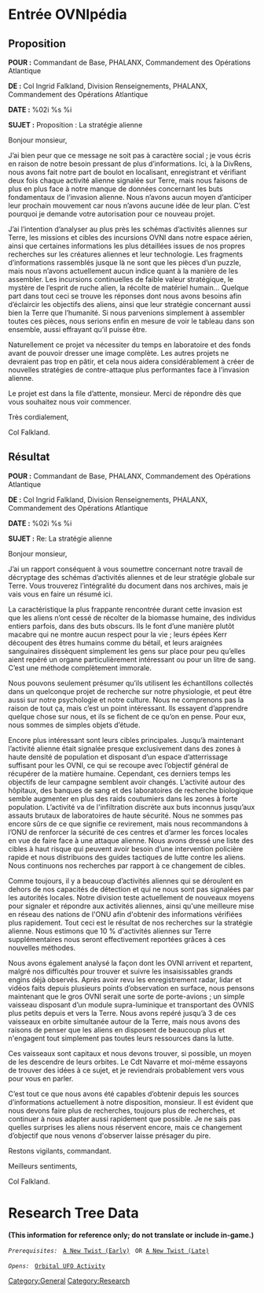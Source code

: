 # Entrée OVNIpédia

## Proposition

**POUR :** Commandant de Base, PHALANX, Commandement des Opérations
Atlantique

**DE :** Col Ingrid Falkland, Division Renseignements, PHALANX,
Commandement des Opérations Atlantique

**DATE :** %02i %s %i

**SUJET :** Proposition : La stratégie alienne

Bonjour monsieur,

J’ai bien peur que ce message ne soit pas à caractère social ; je vous
écris en raison de notre besoin pressant de plus d’informations. Ici, à
la DivRens, nous avons fait notre part de boulot en localisant,
enregistrant et vérifiant deux fois chaque activité alienne signalée sur
Terre, mais nous faisons de plus en plus face à notre manque de données
concernant les buts fondamentaux de l’invasion alienne. Nous n’avons
aucun moyen d’anticiper leur prochain mouvement car nous n’avons aucune
idée de leur plan. C’est pourquoi je demande votre autorisation pour ce
nouveau projet.

J’ai l’intention d’analyser au plus près les schémas d’activités
aliennes sur Terre, les missions et cibles des incursions OVNI dans
notre espace aérien, ainsi que certaines informations les plus
détaillées issues de nos propres recherches sur les créatures aliennes
et leur technologie. Les fragments d’informations rassemblés jusque là
ne sont que les pièces d’un puzzle, mais nous n’avons actuellement aucun
indice quant à la manière de les assembler. Les incursions continuelles
de faible valeur stratégique, le mystère de l’esprit de ruche alien, la
récolte de matériel humain... Quelque part dans tout ceci se trouve les
réponses dont nous avons besoins afin d’éclaircir les objectifs des
aliens, ainsi que leur stratégie concernant aussi bien la Terre que
l’humanité. Si nous parvenions simplement à assembler toutes ces pièces,
nous serions enfin en mesure de voir le tableau dans son ensemble, aussi
effrayant qu’il puisse être.

Naturellement ce projet va nécessiter du temps en laboratoire et des
fonds avant de pouvoir dresser une image complète. Les autres projets ne
devraient pas trop en pâtir, et cela nous aidera considérablement à
créer de nouvelles stratégies de contre-attaque plus performantes face à
l’invasion alienne.

Le projet est dans la file d’attente, monsieur. Merci de répondre dès
que vous souhaitez nous voir commencer.

Très cordialement,

Col Falkland.

## Résultat

**POUR :** Commandant de Base, PHALANX, Commandement des Opérations
Atlantique

**DE :** Col Ingrid Falkland, Division Renseignements, PHALANX,
Commandement des Opérations Atlantique

**DATE :** %02i %s %i

**SUJET :** Re: La stratégie alienne

Bonjour monsieur,

J’ai un rapport conséquent à vous soumettre concernant notre travail de
décryptage des schémas d’activités aliennes et de leur stratégie globale
sur Terre. Vous trouverez l’intégralité du document dans nos archives,
mais je vais vous en faire un résumé ici.

La caractéristique la plus frappante rencontrée durant cette invasion
est que les aliens n’ont cessé de récolter de la biomasse humaine, des
individus entiers parfois, dans des buts obscurs. Ils le font d’une
manière plutôt macabre qui ne montre aucun respect pour la vie ; leurs
épées Kerr découpent des êtres humains comme du bétail, et leurs
araignées sanguinaires dissèquent simplement les gens sur place pour peu
qu’elles aient repéré un organe particulièrement intéressant ou pour un
litre de sang. C’est une méthode complètement immorale.

Nous pouvons seulement présumer qu’ils utilisent les échantillons
collectés dans un quelconque projet de recherche sur notre physiologie,
et peut être aussi sur notre psychologie et notre culture. Nous ne
comprenons pas la raison de tout ça, mais c’est un point intéressant.
Ils essayent d’apprendre quelque chose sur nous, et ils se fichent de ce
qu’on en pense. Pour eux, nous sommes de simples objets d’étude.

Encore plus intéressant sont leurs cibles principales. Jusqu’à
maintenant l’activité alienne était signalée presque exclusivement dans
des zones à haute densité de population et disposant d’un espace
d’atterrissage suffisant pour les OVNI, ce qui se recoupe avec
l’objectif général de récupérer de la matière humaine. Cependant, ces
derniers temps les objectifs de leur campagne semblent avoir changés.
L’activité autour des hôpitaux, des banques de sang et des laboratoires
de recherche biologique semble augmenter en plus des raids coutumiers
dans les zones à forte population. L’activité va de l'infiltration
discrète aux buts inconnus jusqu’aux assauts brutaux de laboratoires de
haute sécurité. Nous ne sommes pas encore sûrs de ce que signifie ce
revirement, mais nous recommandons à l’ONU de renforcer la sécurité de
ces centres et d’armer les forces locales en vue de faire face à une
attaque alienne. Nous avons dressé une liste des cibles à haut risque
qui peuvent avoir besoin d’une intervention policière rapide et nous
distribuons des guides tactiques de lutte contre les aliens. Nous
continuons nos recherches par rapport à ce changement de cibles.

Comme toujours, il y a beaucoup d’activités aliennes qui se déroulent en
dehors de nos capacités de détection et qui ne nous sont pas signalées
par les autorités locales. Notre division teste actuellement de nouveaux
moyens pour signaler et répondre aux activités aliennes, ainsi qu'une
meilleure mise en réseau des nations de l'ONU afin d'obtenir des
informations vérifiées plus rapidement. Tout ceci est le résultat de nos
recherches sur la stratégie alienne. Nous estimons que 10 % d'activités
aliennes sur Terre supplémentaires nous seront effectivement reportées
grâces à ces nouvelles méthodes.

Nous avons également analysé la façon dont les OVNI arrivent et
repartent, malgré nos difficultés pour trouver et suivre les
insaisissables grands engins déjà observés. Après avoir revu les
enregistrement radar, lidar et vidéos faits depuis plusieurs points
d’observation en surface, nous pensons maintenant que le gros OVNI
serait une sorte de porte-avions ; un simple vaisseau disposant d’un
module supra-luminique et transportant des OVNIS plus petits depuis et
vers la Terre. Nous avons repéré jusqu’à 3 de ces vaisseaux en orbite
simultanée autour de la Terre, mais nous avons des raisons de penser que
les aliens en disposent de beaucoup plus et n'engagent tout simplement
pas toutes leurs ressources dans la lutte.

Ces vaisseaux sont capitaux et nous devons trouver, si possible, un
moyen de les descendre de leurs orbites. Le Cdt Navarre et moi-même
essayons de trouver des idées à ce sujet, et je reviendrais probablement
vers vous pour vous en parler.

C’est tout ce que nous avons été capables d’obtenir depuis les sources
d’informations actuellement à notre disposition, monsieur. Il est
évident que nous devons faire plus de recherches, toujours plus de
recherches, et continuer à nous adapter aussi rapidement que possible.
Je ne sais pas quelles surprises les aliens nous réservent encore, mais
ce changement d’objectif que nous venons d'observer laisse présager du
pire.

Restons vigilants, commandant.

Meilleurs sentiments,

Col Falkland.

# Research Tree Data

**(This information for reference only; do not translate or include
in-game.)**

*`Prerequisites:`*
` `[`A New Twist (Early)`](Storyline/A_New_Twist_(early) "wikilink")
` OR `[`A New Twist (Late)`](Storyline/A_New_Twist_(late) "wikilink")

*`Opens:`*
` `[`Orbital UFO Activity`](Research/Orbital_UFO_Activity "wikilink")

[Category:General](Category:General "wikilink")
[Category:Research](Category:Research "wikilink")